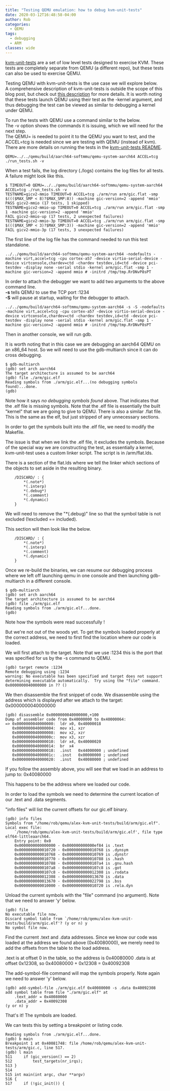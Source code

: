 ```yaml
---
title: "Testing QEMU emulation: how to debug kvm-unit-tests"
date: 2020-03-12T16:48:58-04:00
author: Rob
categories:
  - QEMU
tags:
  - debugging
  - ARM
classes: wide
---
```


[kvm-unit-tests](https://git.kernel.org/pub/scm/virt/kvm/kvm-unit-tests.git/) are a set of low level tests designed to exercise KVM.  These tests are completely separate from QEMU (a different repo), but these tests can also be used to exercise QEMU.  

Testing QEMU with kvm-unit-tests is the use case we will explore below.<br> A comprehensive description of kvm-unit-tests is outside the scope of this blog post, but check out [this description](http://www.linux-kvm.org/page/KVM-unit-tests) for more details.  It is worth noting that these tests launch QEMU using their test as the -kernel argument, and thus debugging the test can be viewed as similar to debugging a kernel under QEMU.

To run the tests with QEMU use a command similar to the below.<br>
The -v option shows the commands it is issuing, which we will need for the next step.<br>
The QEMU= is needed to point it to the QEMU you want to test, and the ACCEL=tcg is needed
since we are testing with QEMU (instead of kvm).<br>
There are more details on running the tests in the [kvm-unit-tests README](http://git.kernel.org/pub/scm/virt/kvm/kvm-unit-tests.git/tree/README.md).

~~~
QEMU=../../qemu/build/aarch64-softmmu/qemu-system-aarch64 ACCEL=tcg ./run_tests.sh -v
~~~
When a test fails, the log directory (./logs) contains the log files for all tests.
A failure might look like this.

~~~
$ TIMEOUT=0 QEMU=../../qemu/build/aarch64-softmmu/qemu-system-aarch64 ACCEL=tcg ./run_tests.sh -v
TESTNAME=gicv2-mmio TIMEOUT=0 ACCEL=tcg ./arm/run arm/gic.flat -smp $((($MAX_SMP < 8)?$MAX_SMP:8)) -machine gic-version=2 -append 'mmio'
PASS gicv2-mmio (17 tests, 1 skipped)
TESTNAME=gicv2-mmio-up TIMEOUT=0 ACCEL=tcg ./arm/run arm/gic.flat -smp 1 -machine gic-version=2 -append 'mmio'
FAIL gicv2-mmio-up (17 tests, 2 unexpected failures)
TESTNAME=gicv2-mmio-3p TIMEOUT=0 ACCEL=tcg ./arm/run arm/gic.flat -smp $((($MAX_SMP < 3)?$MAX_SMP:3)) -machine gic-version=2 -append 'mmio'
FAIL gicv2-mmio-3p (17 tests, 3 unexpected failures)
~~~
The first line of the log file has the command needed to run this test standalone.

~~~
../../qemu/build/aarch64-softmmu/qemu-system-aarch64 -nodefaults -machine virt,accel=tcg -cpu cortex-a57 -device virtio-serial-device -device virtconsole,chardev=ctd -chardev testdev,id=ctd -device pci-testdev -display none -serial stdio -kernel arm/gic.flat -smp 1 -machine gic-version=2 -append mmio # -initrd /tmp/tmp.RrDNvP8sPT
~~~

In order to attach the debugger we want to add two arguments to the above command line.<BR>
<B>-s</B> tells QEMU to use the TCP port :1234<BR>
<b>-S</b> will pause at startup, waiting for the debugger to attach.

~~~
../../qemu/build/aarch64-softmmu/qemu-system-aarch64 -s -S -nodefaults -machine virt,accel=tcg -cpu cortex-a57 -device virtio-serial-device -device virtconsole,chardev=ctd -chardev testdev,id=ctd -device pci-testdev -display none -serial stdio -kernel arm/gic.flat -smp 1 -machine gic-version=2 -append mmio # -initrd /tmp/tmp.RrDNvP8sPT
~~~

Then in another console, we will run gdb.

It is worth noting that in this case we are debugging an aarch64 QEMU on an x86_64 host.  So we will need to use the gdb-multiarch since it can do cross debugging.

~~~
$ gdb-multiarch
(gdb) set arch aarch64
The target architecture is assumed to be aarch64
(gdb) file ./arm/gic.elf
Reading symbols from ./arm/gic.elf...(no debugging symbols found)...done.
(gdb) 
~~~
Note how it says <I>no debugging symbols found</I> above.  That indicates that the .elf file is missing symbols.  Note that the .elf file is essentially the built "kernel" that we are going to give to QEMU.  There is also a similar .flat file.  This is the same as the elf, but just stripped of any unnecessary sections.

In order to get the symbols built into the .elf file, we need to modify the Makefile.

The issue is that when we link the .elf file, it excludes the symbols.  Because of the special way we are constructing the test, as essentially a kernel, kvm-unit-test uses a custom linker script.  The script is in /arm/flat.lds.

There is a section of the flat.lds where we tell the linker which sections of the objects to set aside in the resulting binary.

~~~
    /DISCARD/ : {
        *(.note*)
        *(.interp)
        *(.debug*)
        *(.comment)
        *(.dynamic)
    }
~~~

We will need to remove the "*(.debug)" line so that the symbol table is not excluded (!excluded == included). 

This section will then look like the below.

~~~
    /DISCARD/ : {
        *(.note*)
        *(.interp)
        *(.comment)
        *(.dynamic)
    }
~~~

Once we re-build the binaries, we can resume our debugging process where we left off launching qemu in one console and then launching gdb-multiarch in a different console.

~~~
$ gdb-multiarch
(gdb) set arch aarch64
The target architecture is assumed to be aarch64
(gdb) file ./arm/gic.elf
Reading symbols from ./arm/gic.elf...done.
(gdb) 
~~~
Note how the symbols were read successfully !

But we're not out of the woods yet.  To get the symbols loaded properly at the correct address, we need to first find the location where our code is loaded.

We will first attach to the target.  Note that we use :1234 this is the port that was specified for us by the -s command to QEMU.

~~~
(gdb) target remote :1234
Remote debugging using :1234
warning: No executable has been specified and target does not support
determining executable automatically.  Try using the "file" command.
0x0000000040000000 in ?? ()
~~~
We then disassemble the first snippet of code.  We disassemble using the address which is displayed after we attach to the target: 0x0000000040000000

~~~
(gdb) disassemble 0x0000000040000000,+100
Dump of assembler code from 0x40000000 to 0x40000064:
=> 0x0000000040000000:  ldr x0, 0x40000018
   0x0000000040000004:  mov x1, xzr
   0x0000000040000008:  mov x2, xzr
   0x000000004000000c:  mov x3, xzr
   0x0000000040000010:  ldr x4, 0x40000020
   0x0000000040000014:  br  x4
   0x0000000040000018:  .inst   0x44000000 ; undefined
   0x000000004000001c:  .inst   0x00000000 ; undefined
   0x0000000040000020:  .inst   0x40080000 ; undefined
~~~
If you follow the assembly above, you will see that we load in an address to jump to: 0x40080000

This happens to be the address where we loaded our code.

In order to load the symbols we need to determine the current location of our .text and .data segments.

"info files" will list the current offsets for our gic.elf binary.

~~~
(gdb) info files
Symbols from "/home/rob/qemu/alex-kvm-unit-tests/build/arm/gic.elf".
Local exec file:
    `/home/rob/qemu/alex-kvm-unit-tests/build/arm/gic.elf', file type elf64-littleaarch64.
    Entry point: 0x0
    0x0000000000000000 - 0x000000000000ef84 is .text
    0x0000000000010720 - 0x0000000000010768 is .dynsym
    0x0000000000010768 - 0x0000000000010769 is .dynstr
    0x0000000000010770 - 0x0000000000010788 is .hash
    0x0000000000010788 - 0x00000000000107a4 is .gnu.hash
    0x00000000000107a8 - 0x00000000000107c8 is .got
    0x00000000000107c8 - 0x0000000000012308 is .rodata
    0x0000000000012308 - 0x0000000000013670 is .data
    0x0000000000013670 - 0x0000000000022798 is .bss
    0x0000000000010000 - 0x0000000000010720 is .rela.dyn
~~~
Unload the current symbols with the "file" command (no argument).
Note that we need to answer 'y' below.

~~~
(gdb) file
No executable file now.
Discard symbol table from `/home/rob/qemu/alex-kvm-unit-tests/build/arm/gic.elf'? (y or n) y
No symbol file now.
~~~
Find the current .text and .data addresses.  Since we know our code was loaded at the address we found above (0x40080000), we merely need to add the offsets from the table to the load address.

.text is at offset 0 in the table, so the address is 0x40080000
.data is at offset 0x12308, so 0x40080000 + 0x12308 = 0x40092308

The add-symbol-file command will map the symbols properly.
Note again we need to answer 'y' below.

~~~
(gdb) add-symbol-file ./arm/gic.elf 0x40080000 -s .data 0x40092308
add symbol table from file "./arm/gic.elf" at
    .text_addr = 0x40080000
    .data_addr = 0x40092308
(y or n) y
~~~
That's it!  The symbols are loaded.

We can tests this by setting a breakpoint or listing code.

~~~
Reading symbols from ./arm/gic.elf...done.
(gdb) b main
Breakpoint 1 at 0x40081748: file /home/rob/qemu/alex-kvm-unit-tests/arm/gic.c, line 517.
(gdb) l main
511     if (gic_version() == 2)
512         test_targets(nr_irqs);
513 }
514 
515 int main(int argc, char **argv)
516 {
517     if (!gic_init()) {
~~~
 
